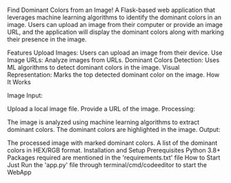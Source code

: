 Find Dominant Colors from an Image!
A Flask-based web application that leverages machine learning algorithms to identify the dominant colors in an image. Users can upload an image from their computer or provide an image URL, and the application will display the dominant colors along with marking their presence in the image.

Features
Upload Images: Users can upload an image from their device.
Use Image URLs: Analyze images from URLs.
Dominant Colors Detection: Uses ML algorithms to detect dominant colors in the image.
Visual Representation: Marks the top detected dominant color on the image.
How It Works

Image Input:

Upload a local image file.
Provide a URL of the image.
Processing:

The image is analyzed using machine learning algorithms to extract dominant colors.
The dominant colors are highlighted in the image.
Output:

The processed image with marked dominant colors.
A list of the dominant colors in HEX/RGB format.
Installation and Setup
Prerequisites
Python 3.8+
Packages required are mentioned in the 'requirements.txt' file
How to Start
Just Run the 'app.py' file through terminal/cmd/codeeditor to start the WebApp
